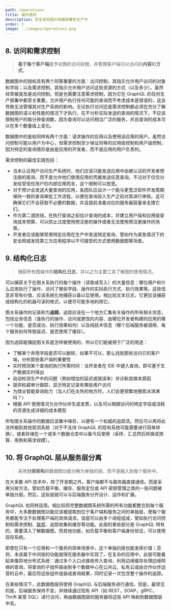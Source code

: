 ```yaml
---
path: /operations
title: 操作原则
description: 安全地将图大规模部署到生产中
order: 3
image: ../images/operations.png
---
```


## 8. 访问和需求控制

> **基于每个客户端**授予对图的访问权限，并管理客户端可以访问的**内容**和**方式**。

数据图中的授权具有两个同等重要的方面：访问控制，其指示允许用户访问的对象和字段；以及需求控制，其指示允许用户访问这些资源的方式（以及多少）。虽然经常被提及是访问控制，但是也需要注意需求控制，因为它在 GraphQL 的任何生产部署中都至关重要。允许用户执行任何可能的查询而不考虑成本是错误的，这会导致无法管理其对生产系统的影响。无论执行访问还是需求控制都必须在充分了解数据图的语义和性能的情况下才执行。在不分析实际发送的查询的情况下，不应该限制用户的每分钟查询数，因为查询可以访问相当广泛的服务，并且查询的成本可以在多个数量级上变化。

数据图中的鉴权同样有两个方面：请求操作的应用以及使用该应用的用户。虽然访问控制可能以用户为中心，但需求控制至少保证同等的应用级控制和用户级控制，因为特定的查询情形是由是应用的开发者，而不是应用的用户负责的。

需求控制的最佳实践包括：

* 当未认证用户访问生产系统时，他们应该只能发送应用中由被认证的开发者预注册的查询，而不是允许他们使用应用的凭据发送任意查询。不过对于仅仅分发给受信任用户的内部应用而言，这个限制可以放宽。
* 对于预计会发送大量查询的应用，各团队应设计一个能与更宽泛软件开发周期保持一致的查询审批工作流程，以便在查询投入生产之前对其进行审核。这可确保它们不会获取不必要的数据，并且提前准备对应的服务器容量来支撑它们。
* 作为第二道防线，在执行查询之前估计查询的成本，并建立用户级和应用级查询成本预算，可以防止过度使用预注册的操作或者无法使用预注册操作的场景。
* 开发者应该能够禁用特定应用在生产中发送特定查询，譬如作为紧急情况下的安全网或发现第三方应用程序以不可接受的方式使用数据图等场景。

## 9. 结构化日志

> 捕获所有图操作的**结构化日志**，并以之为主要工具了解图的使用情况。

可以捕获关于在图关系执行的每个操作（读取或写入）的大量信息：哪位用户和什么应用执行了操作、访问了哪些字段、操作的实际执行方式、执行效果等。这些信息非常有价值，应该系统化地捕获以备以后使用。相比较文本日志，它更应该捕获成结构化的机器可读的格式，以便尽可能多地利用它。

图关系操作的记录称为**追踪**。追踪应该在一个地方汇集有关操作的所有相关信息，包括业务信息（谁执行的操作、访问或更改的内容、由哪位开发者构建的应用的哪一个功能、是否成功、执行效果如何）以及纯技术信息（哪个后端服务被调用、每个服务如何导致延迟、是否使用了缓存）。

因为追踪能捕捉图关系是怎样被使用的，所以它们能被用于广泛的用途：

* 了解某个弃用字段是否可以删除，如果不可以，那么找到那些访问它的客户端，分析那些客户端的重要性
* 实时预测某个查询的执行所需时间：当开发者在 IDE 中键入查询，即可基于生产数据实时得出
* 自动检测生产中的问题（例如增加的延迟或错误率）并诊断其根本原因
* 提供权威审计跟踪，显示特定记录有哪些用户访问
* 为商业智能查询助力（当人们在炎热的地方时，人们会更频繁地搜索冰淇淋吗？）
* 根据 API 使用情况为合作伙伴生成发票，以及可以根据访问的特定字段或消耗的资源生成详细的成本模型

所有图关系操作的数据应该集中保存，以便有一个权威的追踪流。然后可以再将此流传输到其他观测系统（对于不支持 GraphQL 的现有系统可能需要进行简单转换），或者存储在一个或多个数据仓库中以备今后使用（采样、汇总然后转换成预算、用例和需求规模）。

## 10. 将 GraphQL 层从服务层分离

> 采用**分层架构**将数据图功能分解为单独的层，而不是融入到每个服务中。

在大多数 API 技术中，除了开发期之外，客户端都不与服务器直接通信。而是采用分层方法，譬如负载平衡、缓存、服务定位或 API 密钥管理之类的一些问题被单独分层。然后，这些层就可以与后端服务分开设计、运作和扩展。

GraphQL 也同样适用。相比较将完整数据图系统所需的所有功能都整合到每个服务中，大多数数据图功能应该被提取到位于客户端和服务之间的单独层，使每个服务都能专注于处理客户端的具体请求。该层可以由多个进程组成，譬如执行访问控制和需求控制、[联邦](https://en.wikipedia.org/wiki/Federated_database_system)、追踪收集和缓存等功能。此层的某些部分是 GraphQL 特有的，需要深入了解数据图，而其他功能，如负载平衡和客户端身份验证，可以使用现存系统。

即使在只有一个应用和一个服务的简单场景中，这个单独的层也能发挥价值；否则，本该属于中间层的功能就得在服务器中实现了。在复杂的应用中，此层可能看起来像异地分布式系统：通过多个入口点接收传入查询，利用边缘缓存处理边缘网络的查询，将查询的子组件路由到多个数据中心在公共云、私有云或由合作伙伴运营的云中，最后将这些组件组装成查询结果，同时记录一次包含整个操作的追踪。

在某些情况下，此数据图层将使用 GraphQL 与后端服务进行通信。但是，最常见的是，后端服务保持不变，并继续通过现有 API（如 REST，SOAP，gRPC，Thrift 甚至 SQL）进行访问，再由数据图层的服务器将这些 API 映射到数据图层中去。

<!-- end -->
